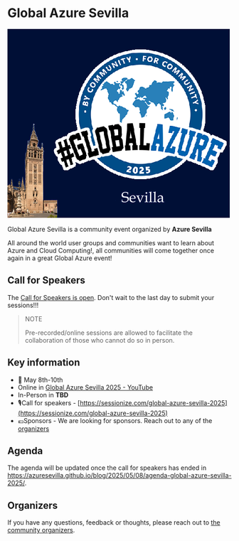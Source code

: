 # Global Azure Sevilla

![Global Azure Sevilla](template.png)

Global Azure Sevilla is a community event organized by **Azure Sevilla**

All around the world user groups and communities want to learn about Azure and Cloud Computing!, all communities will come together once again in a great Global Azure event!

## Call for Speakers

The [Call for Speakers is open](https://sessionize.com/global-azure-sevilla-2025). Don't wait to the last day to submit your sessions!!!

>NOTE
>
>Pre-recorded/online sessions are allowed to facilitate the collaboration of those who cannot do so in person.

## Key information

* 📅 May 8th-10th
* Online in [Global Azure Sevilla 2025 - YouTube](https://www.youtube.com/@GlobalAzureSevilla-ng6ci)
* In-Person in **TBD**
* 🎙️Call for speakers - [https://sessionize.com/global-azure-sevilla-2025](https://sessionize.com/global-azure-sevilla-2025)
* 💶Sponsors - We are looking for sponsors. Reach out to any of the [organizers](https://azuresevilla.github.io/organizers/)

## Agenda

The agenda will be updated once the call for speakers has ended in https://azuresevilla.github.io/blog/2025/05/08/agenda-global-azure-sevilla-2025/.

## Organizers

If you have any questions, feedback or thoughts, please reach out to [the community organizers](https://azuresevilla.github.io/organizers/).
